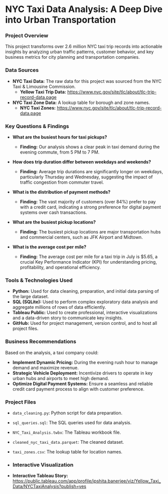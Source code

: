 # NYC Taxi Data Analysis: A Deep Dive into Urban Transportation

### Project Overview
This project transforms over 2.6 million NYC taxi trip records into actionable insights by analyzing urban traffic patterns, customer behavior, and key business metrics for city planning and transportation companies.

### Data Sources
* **NYC Taxi Data:** The raw data for this project was sourced from the NYC Taxi & Limousine Commission.
    * **Yellow Taxi Trip Data:** https://www.nyc.gov/site/tlc/about/tlc-trip-record-data.page
* **NYC Taxi Zone Data:** A lookup table for borough and zone names.
    * **NYC Taxi Zones:** https://www.nyc.gov/site/tlc/about/tlc-trip-record-data.page

### Key Questions & Findings
* **What are the busiest hours for taxi pickups?**
    * **Finding:** Our analysis shows a clear peak in taxi demand during the evening commute, from 5 PM to 7 PM.

* **How does trip duration differ between weekdays and weekends?**
    * **Finding:** Average trip durations are significantly longer on weekdays, particularly Thursday and Wednesday, suggesting the impact of traffic congestion from commuter travel.

* **What is the distribution of payment methods?**
    * **Finding:** The vast majority of customers (over 84%) prefer to pay with a credit card, indicating a strong preference for digital payment systems over cash transactions.

* **What are the busiest pickup locations?**
    * **Finding:** The busiest pickup locations are major transportation hubs and commercial centers, such as JFK Airport and Midtown.

* **What is the average cost per mile?**
    * **Finding:** The average cost per mile for a taxi trip in July is $5.65, a crucial Key Performance Indicator (KPI) for understanding pricing, profitability, and operational efficiency.

### Tools & Technologies Used
* **Python:** Used for data cleaning, preparation, and initial data parsing of the large dataset.
* **SQL (SQLite):** Used to perform complex exploratory data analysis and aggregate millions of rows of data efficiently.
* **Tableau Public:** Used to create professional, interactive visualizations and a data-driven story to communicate key insights.
* **GitHub:** Used for project management, version control, and to host all project files.

### Business Recommendations
Based on the analysis, a taxi company could:
* **Implement Dynamic Pricing:** During the evening rush hour to manage demand and maximize revenue.
* **Strategic Vehicle Deployment:** Incentivize drivers to operate in key urban hubs and airports to meet high demand.
* **Optimize Digital Payment Systems:** Ensure a seamless and reliable credit card payment process to align with customer preference.

### Project Files
* `data_cleaning.py`: Python script for data preparation.
* `sql_queries.sql`: The SQL queries used for data analysis.
* `NYC_Taxi_Analysis.twbx`: The Tableau workbook file.
* `cleaned_nyc_taxi_data.parquet`: The cleaned dataset.
* `taxi_zones.csv`: The lookup table for location names.

* ### Interactive Visualization
* **Interactive Tableau Story:** https://public.tableau.com/app/profile/ipshita.banerjee/viz/Yellow_Taxi_Data/NYCTaxiAnalysis?publish=yes
